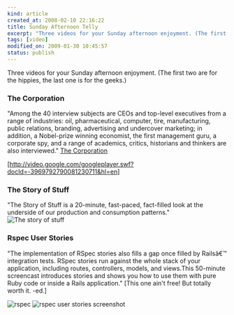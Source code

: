```yaml
--- 
kind: article
created_at: 2008-02-10 22:16:22
title: Sunday Afternoon Telly
excerpt: "Three videos for your Sunday afternoon enjoyment. (The first two are for the hippies, the last one is for the geeks.)"
tags: [video]
modified_on: 2009-01-30 10:45:57
status: publish
---
```


Three videos for your Sunday afternoon enjoyment. (The first two are for the hippies, the last one is for the geeks.)

<h3>The Corporation</h3>

"Among the 40 interview subjects are CEOs and top-level executives from a range of industries: oil, pharmaceutical, computer, tire, manufacturing, public relations, branding, advertising and undercover marketing; in addition, a Nobel-prize winning economist, the first management guru, a corporate spy, and a range of academics, critics, historians and thinkers are also interviewed." <span class="attribution"><a href="ttp://www.thecorporation.com">The Corporation</a></span>

[http://video.google.com/googleplayer.swf?docId=-3969792790081230711&hl=en]

<h3> The Story of Stuff </h3>
"The Story of Stuff is a 20-minute, fast-paced, fact-filled look at the underside of our production and consumption patterns."

<img src='/images/picture-4.png' alt='The story of stuff' />

<h3>Rspec User Stories</h3>

"The implementation of RSpec stories also fills a gap once filled by Railsâ€™ integration tests. RSpec stories run against the whole stack of your application, including routes, controllers, models, and views.This 50-minute screencast introduces stories and shows you how to use them with pure Ruby code or inside a Rails application." [This one ain't free! But totally worth it. -ed.]

<img src='/images/cover-1.png' alt='rspec' />
<img src='/images/code.png' alt='rspec user stories screenshot' />